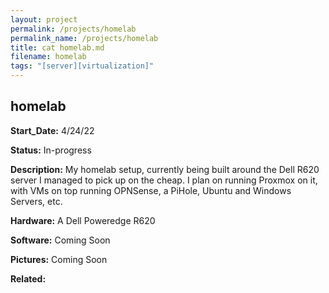```yaml
---
layout: project
permalink: /projects/homelab
permalink_name: /projects/homelab
title: cat homelab.md
filename: homelab
tags: "[server][virtualization]"
---
```

## homelab

**Start_Date:** 4/24/22

**Status:** In-progress

**Description:** My homelab setup, currently being built around the Dell R620 server I managed to pick up on the cheap. I plan on running Proxmox on it, with VMs on top running OPNSense, a PiHole, Ubuntu and Windows Servers, etc.

**Hardware:** A Dell Poweredge R620

**Software:** Coming Soon

**Pictures:** Coming Soon

**Related:**

